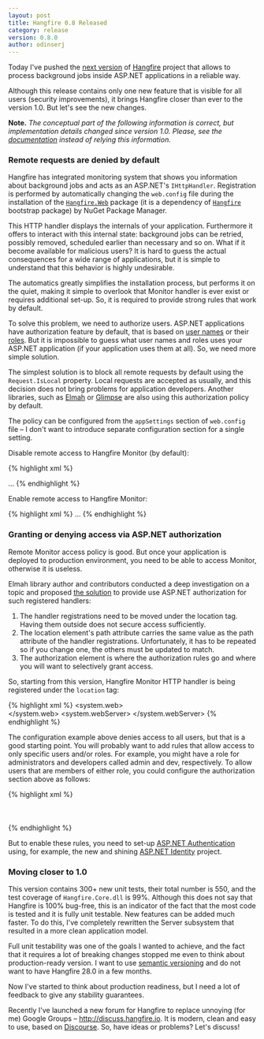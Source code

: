 ```yaml
---
layout: post
title: Hangfire 0.8 Released
category: release
version: 0.8.0
author: odinserj
---
```


Today I've pushed the [next version](https://github.com/odinserj/Hangfire/releases/tag/v0.8) of [Hangfire](http://hangfire.io) project that allows to process background jobs inside ASP.NET applications in a reliable way.

Although this release contains only one new feature that is visible for all users (security improvements), it brings Hangfire closer than ever to the version 1.0. But let's see the new changes.

**Note.** *The conceptual part of the following information is correct, but implementation details changed since version 1.0. Please, see the [documentation](http://docs.hangfire.io) instead of relying this information.*

### Remote requests are denied by default

Hangfire has integrated monitoring system that shows you information about background jobs and acts as an ASP.NET's `IHttpHandler`. Registration is performed by automatically changing the `web.config` file during the installation of the [`Hangfire.Web`](https://www.nuget.org/packages/Hangfire.Web/) package (it is a dependency of [`Hangfire`](https://www.nuget.org/packages/Hangfire/) bootstrap package) by NuGet Package Manager.

This HTTP handler displays the internals of your application. Furthermore it offers to interact with this internal state: background jobs can be retried, possibly removed, scheduled earlier than necessary and so on. What if it become available for malicious users? It is hard to guess the actual consequences for a wide range of applications, but it is simple to understand that this behavior is highly undesirable.

The automatics greatly simplifies the installation process, but performs it on the quiet, making it simple to overlook that Monitor handler is ever exist or requires additional set-up. So, it is required to provide strong rules that work by default.

To solve this problem, we need to authorize users. ASP.NET applications have authorization feature by default, that is based on [user names](http://msdn.microsoft.com/en-US/library/eeyk640h.aspx) or their [roles](http://msdn.microsoft.com/en-us/library/5k850zwb.aspx). But it is impossible to guess what user names and roles uses your ASP.NET application (if your application uses them at all). So, we need more simple solution.

The simplest solution is to block all remote requests by default using the `Request.IsLocal` property. Local requests are accepted as usually, and this decision does not bring problems for application developers. Another libraries, such as [Elmah](https://code.google.com/p/elmah/) or [Glimpse](http://getglimpse.com) are also using this authorization policy by default.

The policy can be configured from the `appSettings` section of `web.config` file – I don't want to introduce separate configuration section for a single setting.

Disable remote access to Hangfire Monitor (by default):

{% highlight xml %}
<appSettings>
  <!-- You can also remove this line to keep the default settings -->
  <add key="hangfire:EnableRemoteMonitorAccess" value="false"/>
  ...
</appSettings>
{% endhighlight %}

Enable remote access to Hangfire Monitor:

{% highlight xml %}
<appSettings>
  <add key="hangfire:EnableRemoteMonitorAccess" value="true"/>
  ...
</appSettings>
{% endhighlight %}

### Granting or denying access via ASP.NET authorization

Remote Monitor access policy is good. But once your application is deployed to production environment, you need to be able to access Monitor, otherwise it is useless.

Elmah library author and contributors conducted a deep investigation on a topic and proposed [the solution](https://code.google.com/p/elmah/wiki/SecuringErrorLogPages) to provide use ASP.NET authorization for such registered handlers:

1. The handler registrations need to be moved under the location tag. Having them outside does not secure access sufficiently.
2. The location element's path attribute carries the same value as the path attribute of the handler registrations. Unfortunately, it has to be repeated so if you change one, the others must be updated to match.
3. The authorization element is where the authorization rules go and where you will want to selectively grant access.

So, starting from this version, Hangfire Monitor HTTP handler is being registered under the `location` tag:

{% highlight xml %}
<location path="hangfire.axd" inheritInChildApplications="false">
  <system.web>
    <authorization>
      <deny users="*" />  
    </authorization>
  </system.web>
  <system.webServer>
    <handlers>
      <add name="Hangfire" path="hangfire.axd" verb="*" type="Hangfire.Web.HangfirePageFactory, Hangfire.Web" />
    </handlers>
  </system.webServer>
</location>
{% endhighlight %}

The configuration example above denies access to all users, but that is a good starting point. You will probably want to add rules that allow access to only specific users and/or roles. For example, you might have a role for administrators and developers called admin and dev, respectively. To allow users that are members of either role, you could configure the authorization section above as follows:

{% highlight xml %}
<authorization>  
  <allow roles="admin" />  
  <allow roles="dev" />  
  <deny users="*" />  
</authorization>
{% endhighlight %}

But to enable these rules, you need to set-up [ASP.NET Authentication](http://msdn.microsoft.com/en-us/library/vstudio/eeyk640h.aspx) using, for example, the new and shining [ASP.NET Identity](http://www.asp.net/identity) project.

### Moving closer to 1.0

This version contains 300+ new unit tests, their total number is 550, and the test coverage of `Hangfire.Core.dll` is 99%. Although this does not say that Hangfire is 100% bug-free, this is an indicator of the fact that the most code is tested and it is fully unit testable. New features can be added much faster. To do this, I've completely rewritten the Server subsystem that resulted in a more clean application model.

Full unit testability was one of the goals I wanted to achieve, and the fact that it requires a lot of breaking changes stopped me even to think about production-ready version. I want to use [semantic versioning](http://semver.org) and do not want to have Hangfire 28.0 in a few months.

Now I've started to think about production readiness, but I need a lot of feedback to give any stability guarantees. 

Recently I've launched a new forum for Hangfire to replace unnoying (for me) Google Groups – http://discuss.hangfire.io. It is modern, clean and easy to use, based on [Discourse](http://www.discourse.org). So, have ideas or problems? Let's discuss!